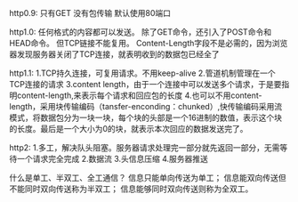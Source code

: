 http0.9:
只有GET
没有包传输
默认使用80端口

http1.0:
任何格式的内容都可以发送。
除了GET命令，还引入了POST命令和HEAD命令。
但TCP链接不能复用。
Content-Length字段不是必需的，因为浏览器发现服务器关闭了TCP连接，就表明收到的数据包已经全了

http1.1:
1.TCP持久连接，可复用请求。不用keep-alive
2.管道机制管理在一个TCP连接的请求
3.content length，由于一个连接中可以发送多个请求，于是要指明content-length,来表示每个请求和回应包的长度
4.也可以不用content-length，采用块传输编码（tansfer-enconding：chunked）,快传输编码采用流模式，将数据包分为一块一块，每个块的头部是一个16进制的数值，表示这个块的长度。最后是一个大小为0的块，就表示本次回应的数据发送完了。


http2:
1.多工，解决队头阻塞。服务器请求处理完一部分就先返回一部分，无需等待一个请求完全完成
2.数据流
3.头信息压缩
4.服务器推送

什么是单工、半双工、全工通信？ 
信息只能单向传送为单工； 
信息能双向传送但不能同时双向传送称为半双工； 
信息能够同时双向传送则称为全双工。


